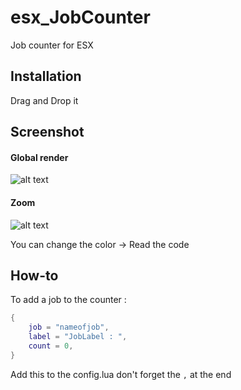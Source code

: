 # esx_JobCounter

Job counter for ESX

## Installation

Drag and Drop it

## Screenshot
#### Global render
![alt text](https://cdn.discordapp.com/attachments/500590902805397504/549669818794508298/unknown.png)
#### Zoom
![alt text](https://cdn.discordapp.com/attachments/500590902805397504/549669740407422998/unknown.png)

You can change the color -> Read the code

## How-to

To add a job to the counter :
```lua
{
	job = "nameofjob",
	label = "JobLabel : ",
	count = 0,
}
```
Add this to the config.lua don't forget the `,` at the end
